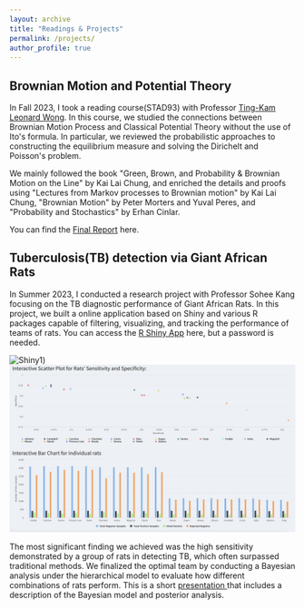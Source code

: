```yaml
---
layout: archive
title: "Readings & Projects"
permalink: /projects/
author_profile: true
---
```


## Brownian Motion and Potential Theory

In Fall 2023, I took a reading course(STAD93) with Professor [Ting-Kam Leonard Wong](https://tkl-wong.github.io/). In this course, we studied the connections between Brownian Motion Process and Classical Potential Theory without the use of Ito's formula. In particular, we reviewed the probabilistic approaches to constructing the equilibrium measure and solving the Dirichelt and Poisson's problem.

We mainly followed the book "Green, Brown, and Probability & Brownian Motion on the Line" by Kai Lai Chung, and enriched the details and proofs using "Lectures from Markov processes to Brownian motion" by Kai Lai Chung, "Brownian Motion" by Peter Morters and Yuval Peres, and "Probability and Stochastics" by Erhan Cinlar.

You can find the [Final Report](https://drive.google.com/file/d/1g8M4aukgWw_k6JTmAyS6Y0rr6ilOPLHH/view?usp=sharing) here.

## Tuberculosis(TB) detection via Giant African Rats

In Summer 2023, I conducted a research project with Professor Sohee Kang focusing on the TB diagnostic performance of Giant African Rats. In this project, we built a online application based on Shiny and various R packages capable of filtering, visualizing, and tracking the performance of teams of rats. You can access the [R Shiny App](https://1rsgc6-junjie-ma.shinyapps.io/Rats_Analysis/) here, but a password is needed.

![Shiny1](http://url/to/Shiny1.png))
![Shiny2](images/Shiny2.png)

The most significant finding we achieved was the high sensitivity demonstrated by a group of rats in detecting TB, which often surpassed traditional methods. We finalized the optimal team by conducting a Bayesian analysis under the hierarchical model to evaluate how different combinations of rats perform. This is a short [presentation ](https://drive.google.com/file/d/1rLnwr87u92Mz6TfxCd0RHPCZQJYJOCek/view?usp=drive_link) that includes a description of the Bayesian model and posterior analysis.



